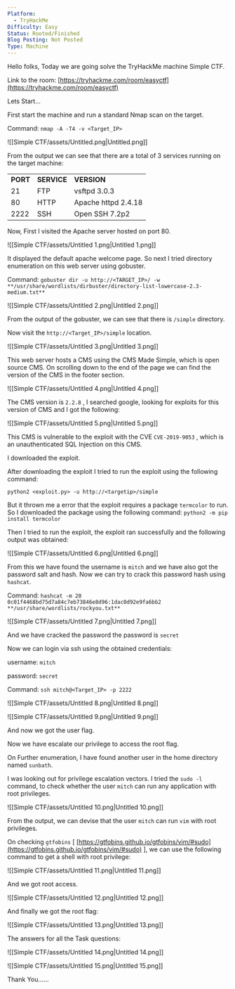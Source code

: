 ```yaml
---
Platform:
  - TryHackMe
Difficulty: Easy
Status: Rooted/Finished
Blog Posting: Not Posted
Type: Machine
---
```

Hello folks, Today we are going solve the TryHackMe machine Simple CTF.

Link to the room: [https://tryhackme.com/room/easyctf](https://tryhackme.com/room/easyctf)

  

Lets Start…

First start the machine and run a standard Nmap scan on the target.

Command: `nmap -A -T4 -v <Target_IP>`

![[Simple CTF/assets/Untitled.png|Untitled.png]]

From the output we can see that there are a total of 3 services running on the target machine:

|   |   |   |
|---|---|---|
|**PORT**|**SERVICE**|**VERSION**|
|21|FTP|vsftpd 3.0.3|
|80|HTTP|Apache httpd 2.4.18|
|2222|SSH|Open SSH 7.2p2|

Now, First I visited the Apache server hosted on port 80.

![[Simple CTF/assets/Untitled 1.png|Untitled 1.png]]

It displayed the default apache welcome page. So next I tried directory enumeration on this web server using gobuster.

Command: `gobuster dir -u http://<TARGET_IP>/ -w` `**/usr/share/wordlists/dirbuster/directory-list-lowercase-2.3-medium.txt**`

![[Simple CTF/assets/Untitled 2.png|Untitled 2.png]]

From the output of the gobuster, we can see that there is `/simple` directory.

Now visit the `http://<Target_IP>/simple` location.

![[Simple CTF/assets/Untitled 3.png|Untitled 3.png]]

This web server hosts a CMS using the CMS Made Simple, which is open source CMS. On scrolling down to the end of the page we can find the version of the CMS in the footer section.

![[Simple CTF/assets/Untitled 4.png|Untitled 4.png]]

The CMS version is `2.2.8` , I searched google, looking for exploits for this version of CMS and I got the following:

![[Simple CTF/assets/Untitled 5.png|Untitled 5.png]]

This CMS is vulnerable to the exploit with the CVE `CVE-2019-9053` , which is an unauthenticated SQL Injection on this CMS.

I downloaded the exploit.

After downloading the exploit I tried to run the exploit using the following command:

`python2 <exploit.py> -u http://<targetip>/simple`

But it thrown me a error that the exploit requires a package `termcolor` to run. So I downloaded the package using the following command: `python2 -m pip install termcolor`

Then I tried to run the exploit, the exploit ran successfully and the following output was obtained:

![[Simple CTF/assets/Untitled 6.png|Untitled 6.png]]

From this we have found the username is `mitch` and we have also got the password salt and hash. Now we can try to crack this password hash using `hashcat`.

Command: `hashcat -m 20 0c01f4468bd75d7a84c7eb73846e8d96:1dac0d92e9fa6bb2` `**/usr/share/wordlists/rockyou.txt**`

![[Simple CTF/assets/Untitled 7.png|Untitled 7.png]]

And we have cracked the password the password is `secret`

Now we can login via ssh using the obtained credentials:

username: `mitch`

password: `secret`

Command: `ssh mitch@<Target_IP> -p 2222`

![[Simple CTF/assets/Untitled 8.png|Untitled 8.png]]

![[Simple CTF/assets/Untitled 9.png|Untitled 9.png]]

And now we got the user flag.

Now we have escalate our privilege to access the root flag.

On Further enumeration, I have found another user in the home directory named `sunbath`.

I was looking out for privilege escalation vectors. I tried the `sudo -l` command, to check whether the user `mitch` can run any application with root privileges.

![[Simple CTF/assets/Untitled 10.png|Untitled 10.png]]

From the output, we can devise that the user `mitch` can run `vim` with root privileges.

On checking `gtfobins` [ [https://gtfobins.github.io/gtfobins/vim/#sudo](https://gtfobins.github.io/gtfobins/vim/#sudo) ], we can use the following command to get a shell with root privilege:

![[Simple CTF/assets/Untitled 11.png|Untitled 11.png]]

And we got root access.

![[Simple CTF/assets/Untitled 12.png|Untitled 12.png]]

And finally we got the root flag:

![[Simple CTF/assets/Untitled 13.png|Untitled 13.png]]

The answers for all the Task questions:

![[Simple CTF/assets/Untitled 14.png|Untitled 14.png]]

![[Simple CTF/assets/Untitled 15.png|Untitled 15.png]]

  

Thank You……